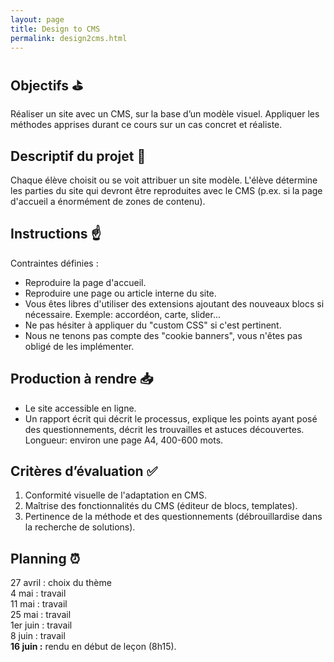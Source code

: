```yaml
---
layout: page
title: Design to CMS
permalink: design2cms.html
---
```


## Objectifs ⛳️

Réaliser un site avec un CMS, sur la base d’un modèle visuel. Appliquer les méthodes apprises durant ce cours sur un cas concret et réaliste.

## Descriptif du projet 📄

Chaque élève choisit ou se voit attribuer un site modèle. L'élève détermine les parties du site qui devront être reproduites avec le CMS (p.ex. si la page d'accueil a énormément de zones de contenu). 

## Instructions ☝️

Contraintes définies :

- Reproduire la page d'accueil.  
- Reproduire une page ou article interne du site.  
- Vous êtes libres d'utiliser des extensions ajoutant des nouveaux blocs si nécessaire. Exemple: accordéon, carte, slider...  
- Ne pas hésiter à appliquer du "custom CSS" si c'est pertinent.
- Nous ne tenons pas compte des "cookie banners", vous n'êtes pas obligé de les implémenter. 

## Production à rendre 📥

- Le site accessible en ligne.
- Un rapport écrit qui décrit le processus, explique les points ayant posé des questionnements, décrit les trouvailles et astuces découvertes. Longueur: environ une page A4, 400-600 mots.

## Critères d’évaluation ✅

1. Conformité visuelle de l'adaptation en CMS.
2. Maîtrise des fonctionnalités du CMS (éditeur de blocs, templates).
3. Pertinence de la méthode et des questionnements (débrouillardise dans la recherche de solutions).

## Planning ⏰

27 avril : choix du thème  
4 mai : travail  
11 mai : travail  
25 mai : travail  
1er juin : travail  
8 juin : travail  
**16 juin :** rendu en début de leçon (8h15).
